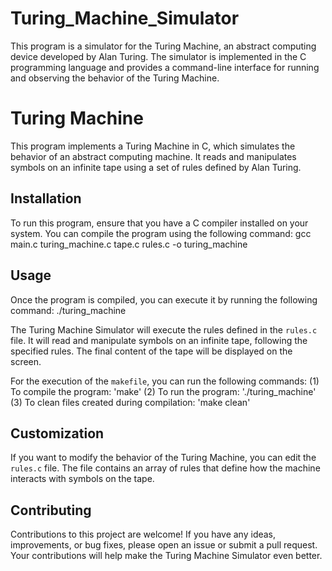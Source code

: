 # Turing_Machine_Simulator

This program is a simulator for the Turing Machine, an abstract computing device developed by Alan Turing. The simulator is implemented in the C programming language and provides a command-line interface for running and observing the behavior of the Turing Machine.

# Turing Machine
This program implements a Turing Machine in C, which simulates the behavior of an abstract computing machine. It reads and manipulates symbols on an infinite tape using a set of rules defined by Alan Turing.

## Installation
To run this program, ensure that you have a C compiler installed on your system. You can compile the program using the following command: 
                      gcc main.c turing_machine.c tape.c rules.c -o turing_machine


## Usage
Once the program is compiled, you can execute it by running the following command:
                                  ./turing_machine

The Turing Machine Simulator will execute the rules defined in the `rules.c` file. 
It will read and manipulate symbols on an infinite tape, following the specified rules. 
The final content of the tape will be displayed on the screen.

For the execution of the `makefile`, you can run the following commands:
 (1) To compile the program: 'make'
(2) To run the program: './turing_machine'
(3) To clean files created during compilation: 'make clean'

## Customization
If you want to modify the behavior of the Turing Machine, you can edit the `rules.c` file. 
The file contains an array of rules that define how the machine interacts with symbols on the tape. 

## Contributing
Contributions to this project are welcome! If you have any ideas, improvements, or bug fixes, please open an issue or submit a pull request. Your contributions will help make the Turing Machine Simulator even better.

